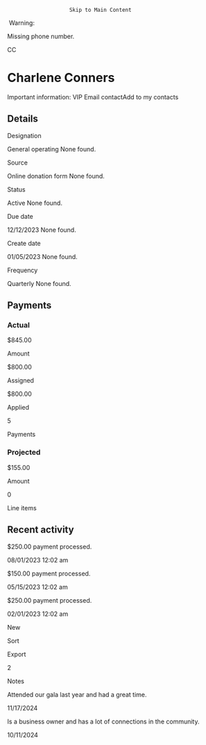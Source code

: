                         Skip to Main Content

 Warning:

Missing phone number.

CC

Charlene Conners
================

Important information: VIP Email contactAdd to my contacts

Details
-------

Designation

General operating None found.

Source

Online donation form None found.

Status

Active None found.

Due date

12/12/2023 None found.

Create date

01/05/2023 None found.

Frequency

Quarterly None found.

Payments
--------

### Actual

$845.00

Amount

$800.00

Assigned

$800.00

Applied

5

Payments

### Projected

$155.00

Amount

0

Line items

Recent activity
---------------

$250.00 payment processed.

08/01/2023 12:02 am

$150.00 payment processed.

05/15/2023 12:02 am

$250.00 payment processed.

02/01/2023 12:02 am

New

Sort

Export

2

Notes

Attended our gala last year and had a great time.

11/17/2024

Is a business owner and has a lot of connections in the community.

10/11/2024